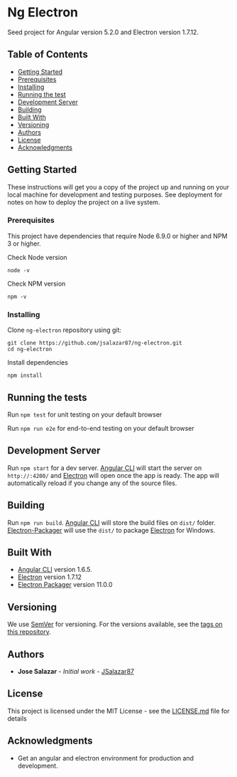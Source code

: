 # Ng Electron

Seed project for Angular version 5.2.0 and Electron version 1.7.12.

## Table of Contents

* [Getting Started](#getting-started)
* [Prerequisites](#prerequisites)
* [Installing](#installing)
* [Running the test](#running-the-tests)
* [Development Server](#development-server)
* [Building](#building)
* [Built With](#built-with)
* [Versioning](#versioning)
* [Authors](#authors)
* [License](#license)
* [Acknowledgments](#acknowledgments)


## Getting Started

These instructions will get you a copy of the project up and running on your local machine for development and testing purposes. See deployment for notes on how to deploy the project on a live system.

### Prerequisites

This project have dependencies that require Node 6.9.0 or higher and NPM 3 or higher.

Check Node version

```
node -v
```

Check NPM version

```
npm -v
```

### Installing

Clone `ng-electron` repository using git:

```
git clone https://github.com/jsalazar87/ng-electron.git
cd ng-electron
```

Install dependencies

```
npm install
```

## Running the tests

Run `npm test` for unit testing on your default browser

Run `npm run e2e` for end-to-end testing on your default browser

## Development Server

Run `npm start` for a dev server. 
[Angular CLI](https://github.com/angular/angular-cli) will start the server on `http://:4200/` and 
[Electron](https://github.com/electron/electron) will open once the app is ready. 
The app will automatically reload if you change any of the source files.

## Building

Run `npm run build`. [Angular CLI](https://github.com/angular/angular-cli) will store the build files on `dist/` folder. 
[Electron-Packager](https://github.com/electron-userland/electron-packager) will use the `dist/` to package [Electron](https://github.com/electron/electron) for
Windows.

## Built With

* [Angular CLI](https://github.com/angular/angular-cli) version 1.6.5.
* [Electron](https://github.com/electron/electron) version 1.7.12
* [Electron Packager](https://github.com/electron-userland/electron-packager) version 11.0.0

## Versioning

We use [SemVer](http://semver.org/) for versioning. For the versions available, see the [tags on this repository](https://github.com/your/project/tags). 

## Authors

* **Jose Salazar** - *Initial work* - [JSalazar87](https://github.com/jsalazar87)

## License

This project is licensed under the MIT License - see the [LICENSE.md](LICENSE.md) file for details

## Acknowledgments

* Get an angular and electron environment for production and development.







